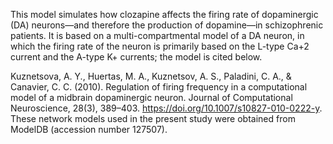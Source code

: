 This model simulates how clozapine affects the firing rate of dopaminergic (DA) neurons—and therefore the production of dopamine—in schizophrenic patients. It is based on a multi-compartmental model of a DA neuron, in which the firing rate of the neuron is primarily based on the L-type Ca+2 current and the A-type K+ currents; the model is cited below.

Kuznetsova, A. Y., Huertas, M. A., Kuznetsov, A. S., Paladini, C. A., & Canavier, C. C. (2010). Regulation of firing frequency in a computational model of a midbrain dopaminergic neuron. Journal of Computational Neuroscience, 28(3), 389–403. https://doi.org/10.1007/s10827-010-0222-y. These network models used in the present study were obtained from ModelDB (accession number 127507).
